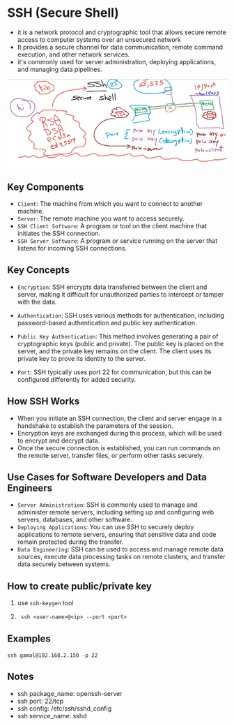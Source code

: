 # SSH (Secure Shell)

+ it is a network protocol and cryptographic tool that allows secure remote access to computer systems over an unsecured network
+ It provides a secure channel for data communication, remote command execution, and other network services.
+ it's commonly used for server administration, deploying applications, and managing data pipelines.

![ssh-1](../images/ssh-1.png)

## Key Components

+ `Client`: The machine from which you want to connect to another machine.
+ `Server`: The remote machine you want to access securely.
+ `SSH Client Software`: A program or tool on the client machine that initiates the SSH connection.
+ `SSH Server Software`: A program or service running on the server that listens for incoming SSH connections.

## Key Concepts

+ `Encryption`: SSH encrypts data transferred between the client and server, making it difficult for unauthorized parties to intercept or tamper with the data.

+ `Authentication`: SSH uses various methods for authentication,
including password-based authentication and public key authentication.

+ `Public Key Authentication`: This method involves generating a pair of cryptographic keys (public and private). The public key is placed on the server, and the private key remains on the client. The client uses its private key to prove its identity to the server.

+ `Port`: SSH typically uses port 22 for communication, but this can be configured differently for added security.

## How SSH Works

+ When you initiate an SSH connection, the client and server engage in a handshake to establish the parameters of the session.
+ Encryption keys are exchanged during this process, which will be used to encrypt and decrypt data.
+ Once the secure connection is established, you can run commands on the remote server, transfer files, or perform other tasks securely.

## Use Cases for Software Developers and Data Engineers

+ `Server Administration`: SSH is commonly used to manage and administer remote servers, including setting up and configuring web servers, databases, and other software.
+ `Deploying Applications`: You can use SSH to securely deploy applications to remote servers, ensuring that sensitive data and code remain protected during the transfer.
+ `Data Engineering`: SSH can be used to access and manage remote data sources, execute data processing tasks on remote clusters, and transfer data securely between systems.

## How to create public/private key

1. use `ssh-keygen` tool

1. ```cli
    ssh <user-name>@<ip> --port <port>
   ```

## Examples

```cli
ssh gamal@192.168.2.150 -p 22
```

## Notes

+ ssh package_name: openssh-server
+ ssh port: 22/tcp
+ ssh config: /etc/ssh/sshd_config
+ ssh service_name: sshd
